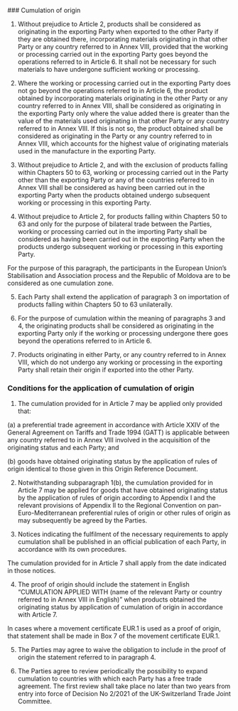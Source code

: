 ### Cumulation of origin

1. Without prejudice to Article 2, products shall be considered as originating in the exporting Party when exported to the other Party if they are obtained there, incorporating materials originating in that other Party or any country referred to in Annex VIII, provided that the working or processing carried out in the exporting Party goes beyond the operations referred to in Article 6. It shall not be necessary for such materials to have undergone sufficient working or processing.

2. Where the working or processing carried out in the exporting Party does not go beyond the operations referred to in Article 6, the product obtained by incorporating materials originating in the other Party or any country referred to in Annex VIII, shall be considered as originating in the exporting Party only where the value added there is greater than the value of the materials used originating in that other Party or any country referred to in Annex VIII. If this is not so, the product obtained shall be considered as originating in the Party or any country referred to in Annex VIII, which accounts for the highest value of originating materials used in the manufacture in the exporting Party.

3. Without prejudice to Article 2, and with the exclusion of products falling within Chapters 50 to 63, working or processing carried out in the Party other than the exporting Party or any of the countries referred to in Annex VIII shall be considered as having been carried out in the exporting Party when the products obtained undergo subsequent working or processing in this exporting Party.

4. Without prejudice to Article 2, for products falling within Chapters 50 to 63 and only for the purpose of bilateral trade between the Parties, working or processing carried out in the importing Party shall be considered as having been carried out in the exporting Party when the products undergo subsequent working or processing in this exporting Party.

For the purpose of this paragraph, the participants in the European Union’s Stabilisation and Association process and the Republic of Moldova are to be considered as one cumulation zone.

5. Each Party shall extend the application of paragraph 3 on importation of products falling within Chapters 50 to 63 unilaterally.

6. For the purpose of cumulation within the meaning of paragraphs 3 and 4, the originating products shall be considered as originating in the exporting Party only if the working or processing undergone there goes beyond the operations referred to in Article 6.

7. Products originating in either Party, or any country referred to in Annex VIII, which do not undergo any working or processing in the exporting Party shall retain their origin if exported into the other Party.

### Conditions for the application of cumulation of origin

1. The cumulation provided for in Article 7 may be applied only provided that:

(a) a preferential trade agreement in accordance with Article XXIV of the General Agreement on Tariffs and Trade 1994 (GATT) is applicable between any country referred to in Annex VIII involved in the acquisition of the originating status and each Party; and

(b) goods have obtained originating status by the application of rules of origin identical to those given in this Origin Reference Document.

2.  Notwithstanding subparagraph 1(b), the cumulation provided for in Article 7 may be applied for goods that have obtained originating status by the application of rules of origin according to Appendix I and the relevant provisions of Appendix II to the Regional Convention on pan-Euro-Mediterranean preferential rules of origin or other rules of origin as may subsequently be agreed by the Parties. 

3. Notices indicating the fulfilment of the necessary requirements to apply cumulation shall be published in an official publication of each Party, in accordance with its own procedures.

The cumulation provided for in Article 7 shall apply from the date indicated in those notices.

4. The proof of origin should include the statement in English “CUMULATION APPLIED WITH (name of the relevant Party or country referred to in Annex VIII in English)” when products obtained the originating status by application of cumulation of origin in accordance with Article 7.

In cases where a movement certificate EUR.1 is used as a proof of origin, that statement shall be made in Box 7 of the movement certificate EUR.1.

5. The Parties may agree to waive the obligation to include in the proof of origin the statement referred to in paragraph 4. 

6.  The Parties agree to review periodically the possibility to expand cumulation to countries with which each Party has a free trade agreement. The first review shall take place no later than two years from entry into force of Decision No 2/2021 of the UK-Switzerland Trade Joint Committee.
